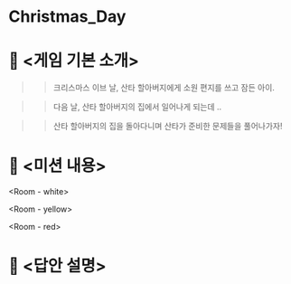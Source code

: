 # Christmas_Day


# 📖 <게임 기본 소개>
>> 크리스마스 이브 날, 산타 할아버지에게 소원 편지를 쓰고 잠든 아이.

>> 다음 날, 산타 할아버지의 집에서 일어나게 되는데 ..

>> 산타 할아버지의 집을 돌아다니며 산타가 준비한 문제들을 풀어나가자!

# 📝 <미션 내용>
<Room - white>
  
<Room - yellow>
  
<Room - red>


# 📑 <답안 설명>
